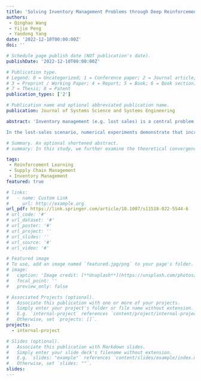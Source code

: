 ```yaml
---
title: 'Solving Inventory Management Problems through Deep Reinforcement Learning'
authors:
 - Qinghao Wang
 - Yijie Peng
 - Yaodong Yang
date: '2022-12-10T00:00:00Z'
doi: ''

# Schedule page publish date (NOT publication's date).
publishDate: '2022-12-10T00:00:00Z'

# Publication type.
# Legend: 0 = Uncategorized; 1 = Conference paper; 2 = Journal article;
# 3 = Preprint / Working Paper; 4 = Report; 5 = Book; 6 = Book section;
# 7 = Thesis; 8 = Patent
publication_types: ['2']

# Publication name and optional abbreviated publication name.
publication: Journal of Systems Science and Systems Engineering

abstract: 'Inventory management (e.g. lost sales) is a central problem in supply chain management. Lost sales inventory systems with lead times and complex cost function are notoriously hard to optimize. Deep reinforcement learning (DRL) methods can learn optimal decisions based on trails and errors from the environment due to its powerful complex function representation capability and has recently shown remarkable successes in solving challenging sequential decision-making problems. This paper studies typical lost sales and multi-echelon inventory systems. We first formulate inventory management problem as a Markov Decision Process by taking into account ordering cost, holding cost, fixed cost and lost-sales cost and then develop a solution framework DDLS based on Double deep Q-networks (DQN).

In the lost-sales scenario, numerical experiments demonstrate that increasing fixed ordering cost distorts the ordering behavior, while our DQN solutions with improved state space are flexible in the face of different cost parameter settings, which traditional heuristics find challenging to handle. We then study the effectiveness of our approach in multi-echelon scenarios. Empirical results demonstrate that parameter sharing can significantly improve the performance of DRL. As a form of information sharing, parameter sharing among multi-echelon suppliers promotes the collaboration of agents and improves the decision-making efficiency. Our research further demonstrates the potential of DRL in solving complex inventory management problems.'

# Summary. An optional shortened abstract.
# summary: In this study, we further examine the theoretical convergence rate and sample complexity of such regret minimization-based double oracle methods, utilizing a unified framework called RegretMinimizing Double Oracle.

tags:
 - Reinforcement Learning
 - Supply Chain Management
 - Inventory Management
featured: true

# links:
#   - name: Custom Link
#     url: http://example.org
url_pdf: https://link.springer.com/article/10.1007/s11518-022-5544-6
# url_code: '#'
# url_dataset: '#'
# url_poster: '#'
# url_project: ''
# url_slides: ''
# url_source: '#'
# url_video: '#'

# Featured image
# To use, add an image named `featured.jpg/png` to your page's folder.
# image:
#   caption: 'Image credit: [**Unsplash**](https://unsplash.com/photos/pLCdAaMFLTE)'
#   focal_point: ''
#   preview_only: false

# Associated Projects (optional).
#   Associate this publication with one or more of your projects.
#   Simply enter your project's folder or file name without extension.
#   E.g. `internal-project` references `content/project/internal-project/index.md`.
#   Otherwise, set `projects: []`.
projects:
  - internal-project

# Slides (optional).
#   Associate this publication with Markdown slides.
#   Simply enter your slide deck's filename without extension.
#   E.g. `slides: "example"` references `content/slides/example/index.md`.
#   Otherwise, set `slides: ""`.
slides:
---
```

